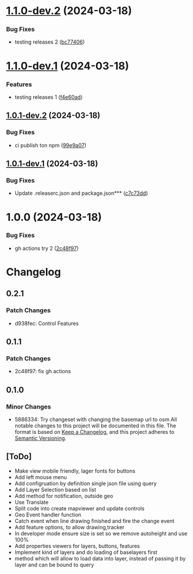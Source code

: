 # [1.1.0-dev.2](https://github.com/sjhoeksma/lowcoder-comp-geo/compare/v1.1.0-dev.1...v1.1.0-dev.2) (2024-03-18)


### Bug Fixes

* testing releases 2 ([bc77406](https://github.com/sjhoeksma/lowcoder-comp-geo/commit/bc77406e0d35a5c854010bc355333c0ca7f1c4de))

# [1.1.0-dev.1](https://github.com/sjhoeksma/lowcoder-comp-geo/compare/v1.0.1-dev.2...v1.1.0-dev.1) (2024-03-18)


### Features

* testing releases 1 ([f4e60ad](https://github.com/sjhoeksma/lowcoder-comp-geo/commit/f4e60ad9ad7453c1c0801075d6053b7c2f5f83df))

## [1.0.1-dev.2](https://github.com/sjhoeksma/lowcoder-comp-geo/compare/v1.0.1-dev.1...v1.0.1-dev.2) (2024-03-18)


### Bug Fixes

* ci publish ton npm ([99e9a07](https://github.com/sjhoeksma/lowcoder-comp-geo/commit/99e9a0713066a541cf2a815d20410fc618f73f72))

## [1.0.1-dev.1](https://github.com/sjhoeksma/lowcoder-comp-geo/compare/v1.0.0...v1.0.1-dev.1) (2024-03-18)


### Bug Fixes

* Update .releaserc.json and package.json*** ([c7c73dd](https://github.com/sjhoeksma/lowcoder-comp-geo/commit/c7c73ddf6b407af6b749f7903bf59029dad7a918))

# 1.0.0 (2024-03-18)


### Bug Fixes

* gh actions try 2 ([2c48f97](https://github.com/sjhoeksma/lowcoder-comp-geo/commit/2c48f97afd0ce5cbbacae2f6eaaaa5b834655ecd))

# Changelog

## 0.2.1

### Patch Changes

- d938fec: Control Features

## 0.1.1

### Patch Changes

- 2c48f97: fix gh actions

## 0.1.0

### Minor Changes

- 5886334: Try changeset with changing the basemap url to osm
  All notable changes to this project will be documented in this file.
  The format is based on [Keep a Changelog](https://keepachangelog.com/en/1.0.0/),
  and this project adheres to [Semantic Versioning](https://semver.org/spec/v2.0.0.html).

## [ToDo]
- Make view mobile friendly, lager fonts for buttons
- Add left mouse menu
- Add configruation by definition single json file using query
- Add Layer Selection based on list
- Add method for notification, outside geo
- Use Translate
- Split code into create mapviewer and update controls
- Geo Event handler function
- Catch event when line drawing finished and fire the change event
- Add feature options, to allow drawing,tracker
- In developer mode ensure size is set so we remove autoheight and use 100%
- Add properties viewers for layers, buttons, features
- Implement kind of layers and do loading of baselayers first
- method which will allow to load data into layer, instead of passing it by layer and can be bound to query
